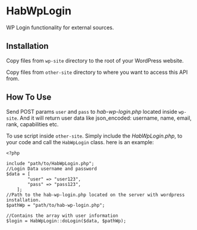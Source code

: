 # HabWpLogin

WP Login functionality for external sources.

Installation
-----------

Copy files from `wp-site` directory to the root of your WordPress website.

Copy files from `other-site` directory to where you want to access this API from.


How To Use
----------

Send POST params `user` and `pass` to *hab-wp-login.php*	located inside `wp-site`. And it will return user data like json_encoded: username, name, email, rank, capabilities etc.

To use script inside `other-site`. Simply include the *HabWpLogin.php*, to your code and call the `HabWpLogin` class. here is an example:

    <?php
    
    include "path/to/HabWpLogin.php";
    //Login Data username and password
    $data = [
    		"user" => "user123",
    		"pass" => "pass123",
    	];
    //Path to the hab-wp-login.php located on the server with wordpress installation.
    $pathWp = "path/to/hab-wp-login.php";
    
    //Contains the array with user information
    $login = HabWpLogin::doLogin($data, $pathWp);
